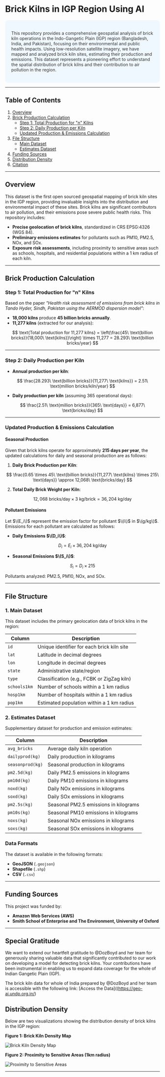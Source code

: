 # Brick Kilns in IGP Region Using AI

<div style="background-color: #f0f8ff; color: #333; padding: 20px; border-radius: 10px;">

This repository provides a comprehensive geospatial analysis of brick kiln operations in the Indo-Gangetic Plain (IGP) region (Bangladesh, India, and Pakistan), focusing on their environmental and public health impacts. Using low-resolution satellite imagery, we have mapped and analyzed brick kiln sites, estimating their production and emissions. This dataset represents a pioneering effort to understand the spatial distribution of brick kilns and their contribution to air pollution in the region.

</div>

---

## **Table of Contents**

1. [Overview](#overview)  
2. [Brick Production Calculation](#brick-production-calculation)  
   - [Step 1: Total Production for "n" Kilns](#step-1-total-production-for-n-kilns)  
   - [Step 2: Daily Production per Kiln](#step-2-daily-production-per-kiln)  
   - [Updated Production & Emissions Calculation](#updated-production--emissions-calculation)  
3. [File Structure](#file-structure)  
   - [Main Dataset](#1-main-dataset)  
   - [Estimates Dataset](#2-estimates-dataset)  
4. [Funding Sources](#funding-sources)  
5. [Distribution Density](#distribution-density)  
6. [Citation](#citation)

---

## **Overview**

This dataset is the first open sourced geospatial mapping of brick kiln sites in the IGP region, providing invaluable insights into the distribution and environmental impact of these sites. Brick kilns are significant contributors to air pollution, and their emissions pose severe public health risks. This repository includes:

- **Precise geolocation of brick kilns**, standardized in CRS EPSG:4326 (WGS 84).
- **Preliminary emissions estimates** for pollutants such as PM10, PM2.5, NOx, and SOx.
- **Exposure risk assessments**, including proximity to sensitive areas such as schools, hospitals, and residential populations within a 1 km radius of each kiln.

---

## **Brick Production Calculation**

### **Step 1: Total Production for "n" Kilns**

Based on the paper _"Health risk assessment of emissions from brick kilns in Tando Hyder, Sindh, Pakistan using the AERMOD dispersion model"_:

- **18,000 kilns** produce **45 billion bricks annually**.
- **11,277 kilns** (extracted for our analysis):

$$
\text{Total production for 11,277 kilns} = \left(\frac{45\ \text{billion bricks}}{18,000\ \text{kilns}}\right) \times 11,277 = 28.293\ \text{billion bricks/year}
$$

---

### **Step 2: Daily Production per Kiln**

- **Annual production per kiln**:
  
$$
\frac{28.293\ \text{billion bricks}}{11,277\ \text{kilns}} = 2.51\ \text{million bricks/kiln/year}
$$

- **Daily production per kiln** (assuming 365 operational days):

$$
\frac{2.51\ \text{million bricks}}{365\ \text{days}} = 6,877\ \text{bricks/day}
$$

---

### **Updated Production & Emissions Calculation**

#### Seasonal Production

Given that brick kilns operate for approximately **215 days per year**, the updated calculations for daily and seasonal production are as follows:

1. **Daily Brick Production per Kiln**:

$$
\frac{0.65 \times 45\ \text{billion bricks}}{11,277\ \text{kilns} \times 215\ \text{days}} \approx 12,068\ \text{bricks/day}
$$

2. **Total Daily Brick Weight per Kiln**:

$$
12,068\ \text{bricks/day} \times 3\ \text{kg/brick} = 36,204\ \text{kg/day}
$$

#### Pollutant Emissions

Let $\(E_i\)$ represent the emission factor for pollutant $\(i\)$ in $\(g/kg\)$. Emissions for each pollutant are calculated as follows:

- **Daily Emissions $\(D_i\)$**: 

$$
D_i = E_i \times 36,204\ \text{kg/day}
$$

- **Seasonal Emissions $\(S_i\)$**:

$$
S_i = D_i \times 215
$$

Pollutants analyzed: PM2.5, PM10, NOx, and SOx.

---

## **File Structure**

### **1. Main Dataset**

This dataset includes the primary geolocation data of brick kilns in the region:

| **Column**       | **Description**                                          |
|------------------|----------------------------------------------------------|
| `id`             | Unique identifier for each brick kiln site               |
| `lat`            | Latitude in decimal degrees                              |
| `lon`            | Longitude in decimal degrees                             |
| `state`          | Administrative state/region                              |
| `type`           | Classification (e.g., FCBK or ZigZag kiln)              |
| `schools1km`     | Number of schools within a 1 km radius                   |
| `hosp1km`        | Number of hospitals within a 1 km radius                 |
| `pop1km`         | Estimated population within a 1 km radius                |

### **2. Estimates Dataset**

Supplementary dataset for production and emission estimates:

| **Column**        | **Description**                                          |
|-------------------|----------------------------------------------------------|
| `avg_bricks`      | Average daily kiln operation                             |
| `dailyprod(kg)`   | Daily production in kilograms                            |
| `seasonprod(kg)`  | Seasonal production in kilograms                         |
| `pm2.5d(kg)`      | Daily PM2.5 emissions in kilograms                       |
| `pm10d(kg)`       | Daily PM10 emissions in kilograms                        |
| `noxd(kg)`        | Daily NOx emissions in kilograms                         |
| `soxd(kg)`        | Daily SOx emissions in kilograms                         |
| `pm2.5s(kg)`      | Seasonal PM2.5 emissions in kilograms                    |
| `pm10s(kg)`       | Seasonal PM10 emissions in kilograms                     |
| `noxs(kg)`        | Seasonal NOx emissions in kilograms                      |
| `soxs(kg)`        | Seasonal SOx emissions in kilograms                      |

### **Data Formats**

The dataset is available in the following formats:

- **GeoJSON** (`.geojson`)
- **Shapefile** (`.shp`)
- **CSV** (`.csv`)

---

## **Funding Sources**

This project was funded by:

- **Amazon Web Services (AWS)**  
- **Smith School of Enterprise and The Environment, University of Oxford**

---
## **Special Gratitude**

We want to extend our heartfelt gratitude to @DozBoyd and her team for generously sharing valuable data that significantly contributed to our work on developing a model for detecting brick kilns. Your contributions have been instrumental in enabling us to expand data coverage for the whole of Indian Gangetic Plain (IGP). 

The brick kiln data for whole of India prepared by @DozBoyd and her team is accessible with the following link: [Access the Data]((https://geo-ai.undp.org.in/)


## **Distribution Density**

Below are two visualizations showing the distribution density of brick kilns in the IGP region:

**Figure 1: Brick Kiln Density Map**

![Brick Kiln Density Map](all.png)

**Figure 2: Proximity to Sensitive Areas (1km radius)**

![Proximity to Sensitive Areas](proximity_final.png)

---
